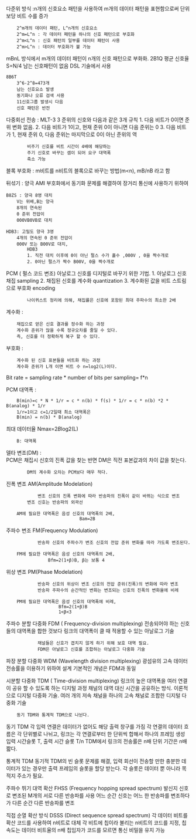 

다준위 방식
	:n개의 신호요소 패턴을 사용하여 m개의 데이터 패턴을 표현함으로써
	단위 보당 비트 수를 증가

        2^m개의 데이터 패턴, L^n개의 신호요소
        2^m=L^n : 각 데이터 패턴을 하나의 신호 패턴으로 부호화
        2^m<L^n : 신호 패턴의 일부를 데이터 패턴이 사용
        2^m>L^n : 데이터 부호화가 불 가능

mBnL 방식에서 m개의 데이터 패턴이 n개의 신호 패턴으로 부화화. 
    2B1Q
        평균 신호율 S=N/4
        남는 신호패턴이 없음
        DSL 기술에서 사용

    8B6T
        3^6-2^8=473개
        남는 신호요소 발생
        동기화나 오류 검색 사용
        11신호그룹 발생시 다음
        신호 패턴은 반전

다중회선 전송 : MLT-3
	3 준위의 신호와 다음과 같은 3개 규칙
	1. 다음 비트가  0이면 준위 변화 없음.
	2. 다음 비트가  1이고, 현재 준위 0이 아니면 다음 준위는 0
	3. 다음 비트가  1, 현재 준위 0, 다음 준위는 마지막으로 0이 아닌 준위의 역

            비주기 신호를 비트 시간이 4배에 해당하는
            주기 신호로 바꾸는 셈이 되어 요구 대역폭 
            축소 가능


블록 부호화 : m비트를 n비트의 블록으로 바꾸는 방법(m<n), mB/nB 라고 함

뒤섞기 : 양극 AMI 부호화에서 동기화 문제를 해결하여 장거리 통신에 사용하기 위하여

    B8ZS : 양극 8영 대치
        V는 위배,B는 양극
        8개의 연속된
        0 준위 전압이
        000VB0VB로 대치

    HDB3: 고밀도 양극 3영
        4개의 연속된 0 준위 전압이
        000V 또는 B00V로 대치,
            HDB3 
            1. 직전 대치 이후에 0이 아닌 펄스 수가 홀수 ,000V , 0을 짝수개로
            2. 0아닌 펄스가 짝수 B00V, 0을 짝수개로

PCM ( 펄스 코드 변조)
        아날로그 신호를 디지털로 바꾸기 위한 기법.
            1. 아날로그 신호 채집 sampling
            2. 채집된 신호를 계수화  quantization
            3. 계수화된 값을 비트 스트림으로 부호화 encoding

            나이퀴스트 정리에 의해, 채집률은 신호에 포함된 최대 주파수의 최소한 2배

계수화 :
        
        채집으로 얻은 신호 결과를 정수화 하는 과정
        계수화 준위가 많을 수록 정규오차를 줄일 수 있다.
        즉, 신호를 더 정확하게 복구 할 수 있다.

        
부호화 :
        
        계수화 된 신호 표본들을 비트화 하는 과정
        계수화 준위가 L개 이면 비트 수 n=log2(L)이다.
	
Bit rate = sampling rate * number of bits per sampling= f*n


PCM 대역폭 :
       
        B(min)=c * N * 1/r = c * n(b) * f(s) * 1/r = c * n(b) *2 * B(analog) * 1/r
        1/r=1이고 c=1/2일때 최소 대역폭은
        B(min) = n(b) * B(analog)

최대 데이터율 Nmax=2*B*log2(L)
	    
        B: 대역폭


델타 변조(DM) :  
            PCM은 채집시 신호의 진폭 값을 찾는 반면
            DM은 직전 표본값과의 차이 값을 찾는다.

            DM의 계수화 오차는 PCM보다 매우 적다.


진폭 변조 AM(Amplitude Modelation)

                변조 신호의 진폭 변화에 따라 반송파의 진폭이 같이 바뀌는 식으로 변조
	        변조 신호는 반송파의 외곽선

        AM에 필요한 대역폭은 음성 신호의 대역폭의 2배, 
                                Bam=2B

주파수 변조 FM(Frequency Modulation)

                반송파 신호의 주파수가 변조 신호의 전압 준위 변화를 따라 가도록 변조된다.

        FM에 필요한 대역폭은 음성 신호의 대역폭의 2배, 
	                Bfm=2(1+β)B, β는 보통 4


위상 변조 PM(Phase Modelation)

                반송파 신호의 위상이 변조 신호의 전압 준위(진폭)의 변화에 따라 변조
                반송파 주파수의 순간적인 변화는 변조되는 신호의 진폭의 변화율에 비례

        PM에 필요한 대역폭은 음성 신호의 대역폭에 비례, 
                        Bfm=2(1+β)B
                        1<β<3


주파수 분할 다중화 FDM ( Frequency-division multiplexing) 
                전송되어야 하는 신호들의 대역폭을 합한 것보다 링크의 대역폭이 클 때
                적용할 수 있는 아날로그 기술

                채널들은 신호가 겹치지 않게 하기 위해 보호 대역 필요.
                FDM은 아날로그 신호를 조합하는 아날로그 다중화 기술

파장 분할 다중화 WDM (Wavelength division multiplexing)
                광섬유의 고속 데이터 전송률을 이용하기 위하여 설계
                기본적인 개념은 FDM과 동일	

시분할 다중화 TDM ( Time-division multiplexing)
                링크의 높은 대역폭을 여러 연결이 공유 할 수 있도록 하는 디지털 과정
                채널의 대역 대신 시간을 공유하는 방식.
                이론적으로 디지털 다중화 기술.
                여러 개의 저속 채널을 하나의 고속 채널로 조합한 디지털 다중화 기술


        동기 TDM와 통계적 TDM으로 나뉜다.


동기 TDM
                각 입력 연결은 데이터가 없어도 해당 출력 창구를 가짐
                각 연결의 데이터 흐름은 각 단위별로 나뉘고,
                링크는 각 연결로부터 한 단위씩 합해서 하나의 프레임 생성
                입력 시간슬롯 T, 출력 시간 슬롯 T/n
                TDM에서 링크의 전송률은 n배 단위 기간은 n배 짧다.

통계적 TDM
                동기적 TDM의 빈 슬롯 문제를 해결,
                입력 회선이 전송할 만한 충분한 데이터가 있는 경우만 
                출력 프레임의 슬롯을 할당 받는다.
                각 슬롯은 데이터 뿐 아니라 목적지 주소가 필요.

주파수 뛰기 대역 확산 FHSS (Frequency hopping spread spectrum)
                발신지 신호로 변조된 M개의 서로 다른 반송파를 사용
                어느 순간 신호는 어느 한 반송파를 변조하다가
                다른 순간 다른 반송파를 변조


직접 순열 확산 방식 DSSS (Direct sequence spread spectrum) 
                각 데이터 비트를 확산 코드를 사용하여 n비트로 대체
                각 비트에 칩이라 불리는 n비트의 코드를 지정,
                칩 속도는 데이터 비트율의 n배
                칩임자가 코드를 모르면 통신 비밀을 유지 가능
